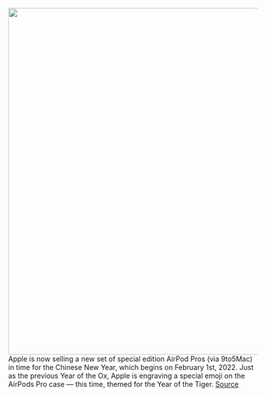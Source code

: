<img src='https://cdn.vox-cdn.com/thumbor/SmyHNH2jGnVvFJMn6N66CmVM_bE=/0x0:2000x2000/1200x800/filters:focal(840x840:1160x1160)/cdn.vox-cdn.com/uploads/chorus_image/image/70342688/MN6U3_AV1.0.jpeg' width='700px' /><br/>
Apple is now selling a new set of special edition AirPod Pros (via 9to5Mac) in time for the Chinese New Year, which begins on February 1st, 2022. Just as the previous Year of the Ox, Apple is engraving a special emoji on the AirPods Pro case — this time, themed for the Year of the Tiger.
<a href='https://www.theverge.com/2022/1/3/22864887/apple-new-airpods-pro-year-of-the-tiger'> Source <a/>